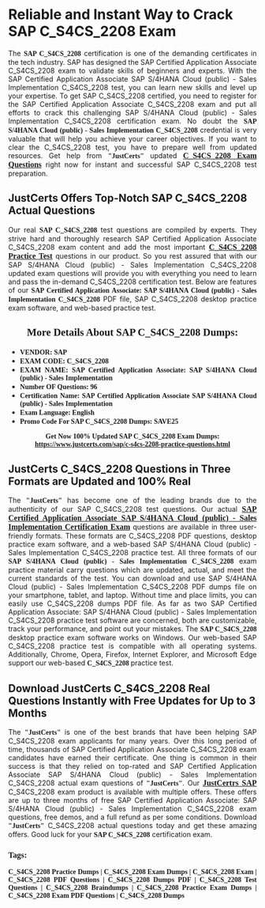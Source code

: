 <h1><strong>Reliable and Instant Way to Crack SAP C_S4CS_2208 Exam</strong></h1>

<p style="text-align: justify;">The <span style="font-family:Georgia,serif;"><strong>SAP C_S4CS_2208</strong></span> certification is one of the demanding certificates in the tech industry. SAP has designed the SAP Certified Application Associate C_S4CS_2208 exam to validate skills of beginners and experts. With the SAP Certified Application Associate SAP S/4HANA Cloud (public) - Sales Implementation C_S4CS_2208 test, you can learn new skills and level up your expertise. To get SAP C_S4CS_2208 certified, you need to register for the SAP Certified Application Associate C_S4CS_2208 exam and put all efforts to crack this challenging SAP S/4HANA Cloud (public) - Sales Implementation C_S4CS_2208 certification exam. No doubt the <span style="font-family:Georgia,serif;"><strong>SAP S/4HANA Cloud (public) - Sales Implementation C_S4CS_2208</strong></span> credential is very valuable that will help you achieve your career objectives. If you want to clear the C_S4CS_2208 test, you have to prepare well from updated resources. Get help from <span style="font-size:14px;"><span style="font-family:Georgia,serif;"><strong>"JustCerts"</strong></span></span> updated <a href="https://www.justcerts.com/sap/c-s4cs-2208-practice-questions.html"><span style="font-size:16px;"><span style="font-family:Georgia,serif;"><strong>C_S4CS_2208 Exam Questions</strong></span></span></a> right now for instant and successful SAP C_S4CS_2208 test preparation.</p>

<h2><strong>JustCerts Offers Top-Notch SAP C_S4CS_2208 Actual Questions </strong></h2>

<p style="text-align: justify;">Our real <span style="font-family:Georgia,serif;"><strong>SAP C_S4CS_2208</strong></span> test questions are compiled by experts. They strive hard and thoroughly research SAP Certified Application Associate C_S4CS_2208 exam content and add the most important <a href="https://www.justcerts.com/sap/c-s4cs-2208-practice-questions.html"><span style="font-size:16px;"><span style="font-family:Georgia,serif;"><strong>C_S4CS_2208 Practice Test</strong></span></span></a> questions in our product. So you rest assured that with our SAP S/4HANA Cloud (public) - Sales Implementation C_S4CS_2208 updated exam questions will provide you with everything you need to learn and pass the in-demand C_S4CS_2208 certification test. Below are features of our <span style="font-family:Georgia,serif;"><strong>SAP Certified Application Associate: SAP S/4HANA Cloud (public) - Sales Implementation C_S4CS_2208</strong></span> PDF file, SAP C_S4CS_2208 desktop practice exam software, and web-based practice test.</p>

<h2 style="text-align: center;"><strong><span style="font-family:Georgia,serif;">More Details About SAP C_S4CS_2208 Dumps:</span></strong></h2>

<ul>
	<li style="text-align: justify;"><span style="font-size:14px;"><span style="font-family:Georgia,serif;"><strong>VENDOR: SAP</strong></span></span></li>
	<li style="text-align: justify;"><span style="font-size:14px;"><span style="font-family:Georgia,serif;"><strong>EXAM CODE: C_S4CS_2208</strong></span></span></li>
	<li style="text-align: justify;"><span style="font-size:14px;"><span style="font-family:Georgia,serif;"><strong>EXAM NAME: SAP Certified Application Associate: SAP S/4HANA Cloud (public) - Sales Implementation</strong></span></span></li>
	<li style="text-align: justify;"><span style="font-size:14px;"><span style="font-family:Georgia,serif;"><strong>Number OF Questions: 96</strong></span></span></li>
	<li style="text-align: justify;"><span style="font-size:14px;"><span style="font-family:Georgia,serif;"><strong>Certification Name: SAP Certified Application Associate SAP S/4HANA Cloud (public) - Sales Implementation</strong></span></span></li>
	<li style="text-align: justify;"><span style="font-size:14px;"><span style="font-family:Georgia,serif;"><strong>Exam Language: English</strong></span></span></li>
	<li style="text-align: justify;"><span style="font-size:14px;"><span style="font-family:Georgia,serif;"><strong>Promo Code For SAP C_S4CS_2208 Dumps: SAVE25</strong></span></span></li>
</ul>

<p style="text-align: center;"><strong><span style="font-family:Georgia,serif;"><span style="font-size:14px;">Get Now 100% Updated SAP C_S4CS_2208 Exam Dumps:</span> <a href="https://www.justcerts.com/sap/c-s4cs-2208-practice-questions.html">https://www.justcerts.com/sap/c-s4cs-2208-practice-questions.html</a></span></strong></p>

<h2><strong>JustCerts C_S4CS_2208 Questions in Three Formats are Updated and 100% Real</strong></h2>

<p style="text-align: justify;">The <span style="font-size:14px;"><span style="font-family:Georgia,serif;"><strong>"JustCerts"</strong></span></span> has become one of the leading brands due to the authenticity of our SAP C_S4CS_2208 test questions. Our actual <a href="https://www.justcerts.com/sap/sap-certified-application-associate-certification-exams.html"><span style="font-size:16px;"><span style="font-family:Georgia,serif;"><strong>SAP Certified Application Associate SAP S/4HANA Cloud (public) - Sales Implementation Certification Exam</strong></span></span></a> questions are available in three user-friendly formats. These formats are C_S4CS_2208 PDF questions, desktop practice exam software, and a web-based SAP S/4HANA Cloud (public) - Sales Implementation C_S4CS_2208 practice test. All three formats of our <strong><span style="font-family:Georgia,serif;">SAP S/4HANA Cloud (public) - Sales Implementation C_S4CS_2208</span></strong> exam practice material carry questions which are updated, actual, and meet the current standards of the test. You can download and use SAP S/4HANA Cloud (public) - Sales Implementation C_S4CS_2208 PDF dumps file on your smartphone, tablet, and laptop. Without time and place limits, you can easily use C_S4CS_2208 dumps PDF file. As far as two SAP Certified Application Associate: SAP S/4HANA Cloud (public) - Sales Implementation C_S4CS_2208 practice test software are concerned, both are customizable, track your performance, and point out your mistakes. The <span style="font-family:Georgia,serif;"><strong>SAP C_S4CS_2208</strong></span> desktop practice exam software works on Windows. Our web-based SAP C_S4CS_2208 practice test is compatible with all operating systems. Additionally, Chrome, Opera, Firefox, Internet Explorer, and Microsoft Edge support our web-based <span style="font-family:Georgia,serif;"><strong>C_S4CS_2208 </strong></span> practice test.</p>

<h2><strong>Download JustCerts C_S4CS_2208 Real Questions Instantly with Free Updates for Up to 3 Months</strong></h2>

<p style="text-align: justify;">The <span style="font-family:Georgia,serif;"><span style="font-size:14px;"><strong>"JustCerts"</strong></span></span> is one of the best brands that have been helping SAP C_S4CS_2208 exam applicants for many years. Over this long period of time, thousands of SAP Certified Application Associate C_S4CS_2208 exam candidates have earned their certificate. One thing is common in their success is that they relied on top-rated and SAP Certified Application Associate SAP S/4HANA Cloud (public) - Sales Implementation C_S4CS_2208 actual exam questions of <span style="font-family:Georgia,serif;"><span style="font-size:14px;"><strong>"JustCerts"</strong></span></span>. Our <a href="https://www.justcerts.com/sap-certification-exams.html"><span style="font-size:16px;"><span style="font-family:Georgia,serif;"><strong>JustCertrs SAP</strong></span></span></a> C_S4CS_2208 exam product is available with multiple offers. These offers are up to three months of free SAP Certified Application Associate: SAP S/4HANA Cloud (public) - Sales Implementation C_S4CS_2208 exam questions, free demos, and a full refund as per some conditions. Download <span style="font-family:Georgia,serif;"><span style="font-size:14px;"><strong>"JustCerts"</strong></span></span> C_S4CS_2208 actual questions today and get these amazing offers. Good luck for your <span style="font-family:Georgia,serif;"><strong>SAP C_S4CS_2208</strong></span> certification exam.</p>

<h3 style="text-align: justify;"><span style="font-family:Georgia,serif;"><strong>Tags:</strong></span></h3>

<p style="text-align: justify;"><span style="font-family:Georgia,serif;"><strong>C_S4CS_2208 Practice Dumps | C_S4CS_2208 Exam Dumps | C_S4CS_2208 Exam | C_S4CS_2208 PDF Questions | C_S4CS_2208 Dumps PDF | C_S4CS_2208 Test Questions | C_S4CS_2208 Braindumps | C_S4CS_2208 Practice Exam Dumps | C_S4CS_2208 Exam PDF Questions | C_S4CS_2208 Dumps</strong></span></p>
